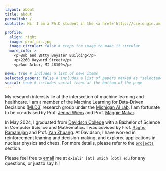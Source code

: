 ```yaml
---
layout: about
title: about
permalink: /
subtitle: Hi! I am a Ph.D student in the <a href='https://cse.engin.umich.edu/'>Computer Science & Engineering</a> at the University of Michigan. All my academic works are under the name Xin Lin. However, I generally prefer to be called by Donald.

profile:
  align: right
  image: prof_pic.jpg
  image_circular: false # crops the image to make it circular
  more_info: >
    <p>Bob and Betty Beyster Building</p>
    <p>2260 Hayward Street</p>
    <p>Ann Arbor, MI 48109</p>

news: true # includes a list of news items
selected_papers: false # includes a list of papers marked as "selected={true}"
social: true # includes social icons at the bottom of the page
---
```


My research interests lie at the intersection of machine learning and healthcare. I am a member of the Machine Learning for Data-Driven Decisions ([MLD3](https://wiens-group.engin.umich.edu/)) research group under the [Michigan AI Lab](https://ai.engin.umich.edu/). I am fortunate to be co-advised by Prof. [Jenna Wiens](https://public.websites.umich.edu/~wiensj/) and Prof. [Maggie Makar](https://mymakar.github.io/).

In May 2024, I graduated from [Davidson College](https://www.davidson.edu/) with a Bachelor of Science in Computer Science and Mathematics. I was advised by Prof. [Raghu Ramanujan](https://www.davidson.edu/people/raghu-ramanujan) and Prof. [Yan Zhuang](https://yanzhuang.name/). At Davidson, I have worked in reinforcement learning and decision-making, and explored applications in nuclear physics and chess. For more details, please refer to the [`projects`](https://donaldlin30.github.io/projects/) section.

Please feel free to [email](mailto:dxinlin@umich.edu) me at `dxinlin [at] umich [dot] edu` for any questions, or just to say hi!


<script type="text/javascript" src="//rf.revolvermaps.com/0/0/6.js?i=5plxccttp61&amp;m=7&amp;c=e63100&amp;cr1=ffffff&amp;f=arial&amp;l=0&amp;bv=90&amp;lx=-420&amp;ly=420&amp;hi=20&amp;he=7&amp;hc=a8ddff&amp;rs=80" async="async"></script>